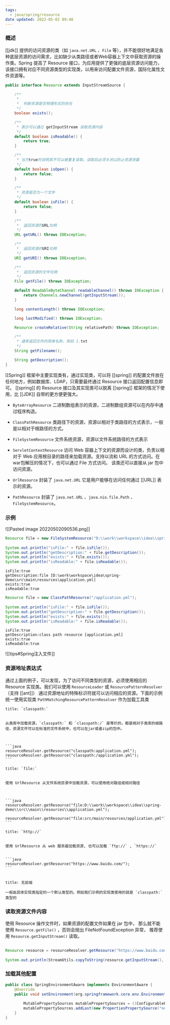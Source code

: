 ```yaml
---
tags:
  - java/spring/resource
date updated: 2022-05-02 09:48
---
```


### 概述

[[jdk]] 提供的访问资源的类（如 `java.net.URL` 、`File` 等），并不能很好地满足各种底层资源的访问需求，比如缺少从类路径或者Web容器上下文中获取资源的操作类。Spring 提高了 Resource 接口，为应用提供了更强的底层资源访问能力，该接口拥有对应不同资源类型的实现类，以用来访问配置文件资源，国际化属性文件资源等。

```java
public interface Resource extends InputStreamSource {

    /**
     *
     *  判断资源是否物理形式的存在
     */
    boolean exists();

    /**
     * 表示可以通过 getInputStream 读取资源内容
     */
    default boolean isReadable() {
        return true;
    }

    /**
     * 当为true时说明其不可以被重复读取。读取后必须关闭以防止资源泄露
     */
    default boolean isOpen() {
        return false;
    }

    /**
     * 资源是否为一个文件
     */
    default boolean isFile() {
        return false;
    }

    /**
     *  返回资源的URL句柄
     */
    URL getURL() throws IOException;

    /**
     *  返回资源的URI句柄
     */
    URI getURI() throws IOException;

    /**
     *  返回资源的文件句柄
     */
    File getFile() throws IOException;

    default ReadableByteChannel readableChannel() throws IOException {
        return Channels.newChannel(getInputStream());
    }

    long contentLength() throws IOException;

    long lastModified() throws IOException;

    Resource createRelative(String relativePath) throws IOException;

    /**
     * 通常返回文件的简单名称，例如 1.txt
     */
    String getFilename();

    String getDescription();
}
```

[[Spring]] 框架中主要实现类有，通过实现类，可以将 [[spring]] 的配置文件放在任何地方，例如数据库、LDAP，只需要最终通过 Resource 接口返回配置信息即可。 [[spring]] 的 Resource 接口及其实现类可以脱离 [[spring]] 框架的情况下使用，比 [[JDK]] 自带的更方便更强大。

- `ByteArrayResource` 二进制数组表示的资源，二进制数组资源可以在内存中通过程序构造。

- `ClassPathResource` 类路径下的资源，资源以相对于类路径的方式表示，一般是以相对于根路径的方式。

- `FileSystemResource`  文件系统资源，资源以文件系统路径的方式表示

- `ServletContextResource` 访问 Web 容器上下文的资源而设计的类，负责以相对于 Web 应用根目录的路径来加载资源。支持以流和 URL 的方式访问。在war包解压的情况下，也可以通过 File 方式访问。 该类还可以直接从 jar 包中访问资源。

- `UrlResource`  封装了 `java.net.URL` 它是用户能够在访问任何通过 [[URL]] 表示的资源。

- `PathResource`  封装了 `java.net.URL`  、`java.nio.file.Path` 、`FileSystemResource`。

### 示例

![[Pasted image 20220502090536.png]]

```java
Resource file = new FileSystemResource("D:\\work\\workspace\\idea\\spring-demo\\src\\main\\resources\\application.yml");  
  
System.out.println("isFile:" + file.isFile());  
System.out.println("getDescription:" + file.getDescription());  
System.out.println("exists:" + file.exists());  
System.out.println("isReadable:" + file.isReadable());  

```

```log
isFile:true
getDescription:file [D:\work\workspace\idea\spring-demo\src\main\resources\application.yml]
exists:true
isReadable:true

```

```java
Resource file = new ClassPathResource("/application.yml");  
  
System.out.println("isFile:" + file.isFile());  
System.out.println("getDescription:" + file.getDescription());  
System.out.println("exists:" + file.exists());  
System.out.println("isReadable:" + file.isReadable());  

```

```log
isFile:true
getDescription:class path resource [application.yml]
exists:true
isReadable:true
```

![[tips#Spring注入文件]]

### 资源地址表达式

通过上面的例子，可以发现，为了访问不同类型的资源，必须使用相应的 Resource 实现类。我们可以使用 `ResourceLoader` 或 `ResourcePatternResolver`（支持 [[ant]]）  通过资源地址的特殊标识符就可以访问相应的资源。下面的示例统一使用实现类 `PathMatchingResourcePatternResolver` 作为加载工具类

````ad-info
title: `classpath:`


从类库中加载资源，`classpath:` 和 `classpath:/` 是等价的，都是相对于类库的根路径，资源文件可以在标准的文件系统中，也可以在jar或者zip的包中。



```java
resourceResolver.getResource("classpath:application.yml");
resourceResolver.getResource("classpath:/application.yml");
```

````

````ad-info
title: `file:`


使用 UrlResource 从文件系统目录中加载资源，可以使用绝对路径或相对路径



```java
resourceResolver.getResource("file:D:\\work\\workspace\\idea\\spring-demo\\src\\main\\resources\\application.yml");

resourceResolver.getResource("file:src/main/resources/application.yml");
```

````


````ad-info
title: `http://`


使用 UrlResource 从 web 服务器加载资源, 也可以加载 `ftp://` , `https://`


```java
resourceResolver.getResource("https://www.baidu.com/");
```


````

```ad-info
title: 无前缀

一般由具体实现类指定的一个默认类型的。例如我们示例的实现类使用的就是 `classpath:` 类型的

```


### 读取资源文件内容


使用 Resource 操作文件时，如果资源的配置文件如果在 jar 包中， 那么就不能使用 `Resource.getFile()` ，否则会抛出 FileNotFoundException 异常， 推荐使用 `Resource.getInputStream()` 读取。

```java
  
Resource resource = resourceResolver.getResource("https://www.baidu.com/");  
  
System.out.println(StreamUtils.copyToString(resource.getInputStream(), StandardCharsets.UTF_8));
```

###  加载其他配置

```java
public class SpringEnvironmentAware implements EnvironmentAware {  
    @Override  
    public void setEnvironment(org.springframework.core.env.Environment environment) {  
  
        MutablePropertySources mutablePropertySources = ((ConfigurableEnvironment) environment).getPropertySources();  
        mutablePropertySources.addLast(new PropertiesPropertySource("new", new Properties()));  
    }  
}
```